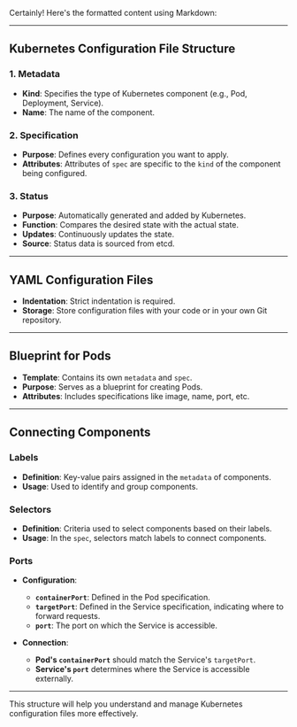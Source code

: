 Certainly! Here's the formatted content using Markdown:

---

## Kubernetes Configuration File Structure

### 1. Metadata
- **Kind**: Specifies the type of Kubernetes component (e.g., Pod, Deployment, Service).
- **Name**: The name of the component.

### 2. Specification
- **Purpose**: Defines every configuration you want to apply.
- **Attributes**: Attributes of `spec` are specific to the `kind` of the component being configured.

### 3. Status
- **Purpose**: Automatically generated and added by Kubernetes.
- **Function**: Compares the desired state with the actual state.
- **Updates**: Continuously updates the state.
- **Source**: Status data is sourced from etcd.

---

## YAML Configuration Files

- **Indentation**: Strict indentation is required.
- **Storage**: Store configuration files with your code or in your own Git repository.

---

## Blueprint for Pods

- **Template**: Contains its own `metadata` and `spec`.
- **Purpose**: Serves as a blueprint for creating Pods.
- **Attributes**: Includes specifications like image, name, port, etc.

---

## Connecting Components

### Labels
- **Definition**: Key-value pairs assigned in the `metadata` of components.
- **Usage**: Used to identify and group components.

### Selectors
- **Definition**: Criteria used to select components based on their labels.
- **Usage**: In the `spec`, selectors match labels to connect components.

### Ports
- **Configuration**:
  - **`containerPort`**: Defined in the Pod specification.
  - **`targetPort`**: Defined in the Service specification, indicating where to forward requests.
  - **`port`**: The port on which the Service is accessible.

- **Connection**: 
  - **Pod's `containerPort`** should match the Service's `targetPort`.
  - **Service's `port`** determines where the Service is accessible externally.

---

This structure will help you understand and manage Kubernetes configuration files more effectively.